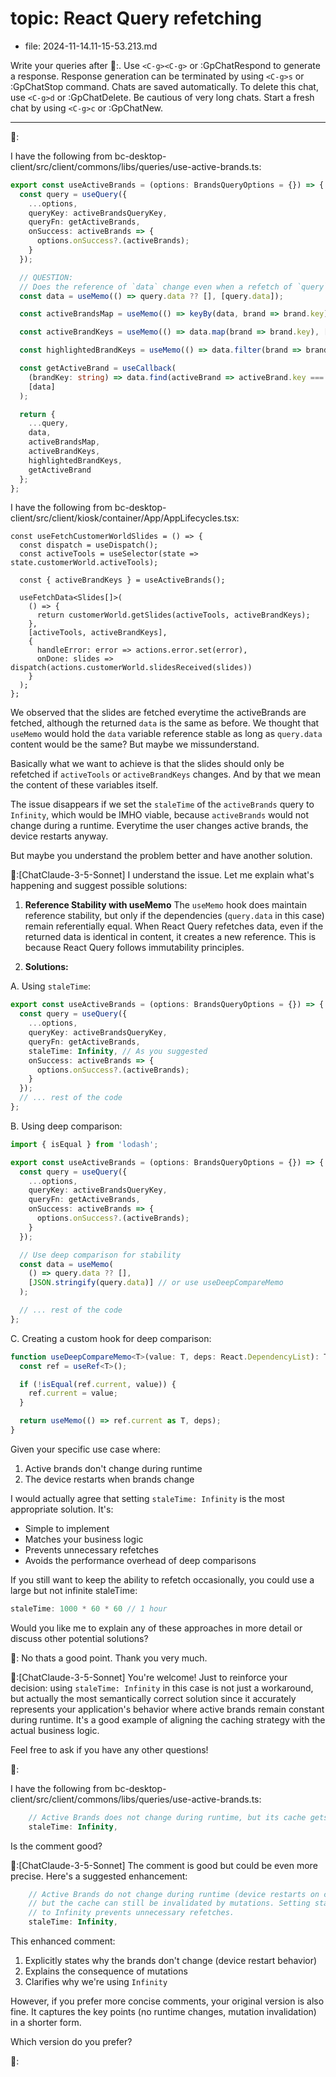 # topic: React Query refetching

- file: 2024-11-14.11-15-53.213.md

Write your queries after 💬:. Use `<C-g><C-g>` or :GpChatRespond to generate a response.
Response generation can be terminated by using `<C-g>s` or :GpChatStop command.
Chats are saved automatically. To delete this chat, use `<C-g>d` or :GpChatDelete.
Be cautious of very long chats. Start a fresh chat by using `<C-g>c` or :GpChatNew.

---

💬:

I have the following from bc-desktop-client/src/client/commons/libs/queries/use-active-brands.ts:

```typescript
export const useActiveBrands = (options: BrandsQueryOptions = {}) => {
  const query = useQuery({
    ...options,
    queryKey: activeBrandsQueryKey,
    queryFn: getActiveBrands,
    onSuccess: activeBrands => {
      options.onSuccess?.(activeBrands);
    }
  });

  // QUESTION: 
  // Does the reference of `data` change even when a refetch of `query` happened but it results in the same data?
  const data = useMemo(() => query.data ?? [], [query.data]);

  const activeBrandsMap = useMemo(() => keyBy(data, brand => brand.key), [data]);

  const activeBrandKeys = useMemo(() => data.map(brand => brand.key), [data]);

  const highlightedBrandKeys = useMemo(() => data.filter(brand => brand.highlighted).map(brand => brand.key), [data]);

  const getActiveBrand = useCallback(
    (brandKey: string) => data.find(activeBrand => activeBrand.key === brandKey),
    [data]
  );

  return {
    ...query,
    data,
    activeBrandsMap,
    activeBrandKeys,
    highlightedBrandKeys,
    getActiveBrand
  };
};
```

I have the following from bc-desktop-client/src/client/kiosk/container/App/AppLifecycles.tsx:

```typescriptreact
const useFetchCustomerWorldSlides = () => {
  const dispatch = useDispatch();
  const activeTools = useSelector(state => state.customerWorld.activeTools);

  const { activeBrandKeys } = useActiveBrands();

  useFetchData<Slides[]>(
    () => {
      return customerWorld.getSlides(activeTools, activeBrandKeys);
    },
    [activeTools, activeBrandKeys],
    {
      handleError: error => actions.error.set(error),
      onDone: slides => dispatch(actions.customerWorld.slidesReceived(slides))
    }
  );
};
```


We observed that the slides are fetched everytime the activeBrands are fetched, although the returned `data` is the same as before. We thought that `useMemo` would hold the `data` variable reference stable as long as `query.data` content would be the same?
But maybe we missunderstand.

Basically what we want to achieve is that the slides should only be refetched if `activeTools` or `activeBrandKeys` changes. And by that we mean the content of these variables itself.

The issue disappears if we set the `staleTime` of the `activeBrands` query to `Infinity`, which would be IMHO viable, because `activeBrands` would not change during a runtime. Everytime the user changes active brands, the device restarts anyway.

But maybe you understand the problem better and have another solution.

🤖:[ChatClaude-3-5-Sonnet]
I understand the issue. Let me explain what's happening and suggest possible solutions:

1. **Reference Stability with useMemo**
The `useMemo` hook does maintain reference stability, but only if the dependencies (`query.data` in this case) remain referentially equal. When React Query refetches data, even if the returned data is identical in content, it creates a new reference. This is because React Query follows immutability principles.

2. **Solutions:**

A. Using `staleTime`:
```typescript
export const useActiveBrands = (options: BrandsQueryOptions = {}) => {
  const query = useQuery({
    ...options,
    queryKey: activeBrandsQueryKey,
    queryFn: getActiveBrands,
    staleTime: Infinity, // As you suggested
    onSuccess: activeBrands => {
      options.onSuccess?.(activeBrands);
    }
  });
  // ... rest of the code
};
```

B. Using deep comparison:
```typescript
import { isEqual } from 'lodash';

export const useActiveBrands = (options: BrandsQueryOptions = {}) => {
  const query = useQuery({
    ...options,
    queryKey: activeBrandsQueryKey,
    queryFn: getActiveBrands,
    onSuccess: activeBrands => {
      options.onSuccess?.(activeBrands);
    }
  });

  // Use deep comparison for stability
  const data = useMemo(
    () => query.data ?? [], 
    [JSON.stringify(query.data)] // or use useDeepCompareMemo
  );

  // ... rest of the code
};
```

C. Creating a custom hook for deep comparison:
```typescript
function useDeepCompareMemo<T>(value: T, deps: React.DependencyList): T {
  const ref = useRef<T>();

  if (!isEqual(ref.current, value)) {
    ref.current = value;
  }

  return useMemo(() => ref.current as T, deps);
}
```

Given your specific use case where:
1. Active brands don't change during runtime
2. The device restarts when brands change

I would actually agree that setting `staleTime: Infinity` is the most appropriate solution. It's:
- Simple to implement
- Matches your business logic
- Prevents unnecessary refetches
- Avoids the performance overhead of deep comparisons

If you still want to keep the ability to refetch occasionally, you could use a large but not infinite staleTime:
```typescript
staleTime: 1000 * 60 * 60 // 1 hour
```

Would you like me to explain any of these approaches in more detail or discuss other potential solutions?


💬:
No thats a good point. Thank you very much.

🤖:[ChatClaude-3-5-Sonnet]
You're welcome! Just to reinforce your decision: using `staleTime: Infinity` in this case is not just a workaround, but actually the most semantically correct solution since it accurately represents your application's behavior where active brands remain constant during runtime. It's a good example of aligning the caching strategy with the actual business logic.

Feel free to ask if you have any other questions!


💬:

I have the following from bc-desktop-client/src/client/commons/libs/queries/use-active-brands.ts:

```typescript
    // Active Brands does not change during runtime, but its cache gets invalidated by mutations.
    staleTime: Infinity,
```

Is the comment good?

🤖:[ChatClaude-3-5-Sonnet]
The comment is good but could be even more precise. Here's a suggested enhancement:

```typescript
    // Active Brands do not change during runtime (device restarts on changes),
    // but the cache can still be invalidated by mutations. Setting staleTime
    // to Infinity prevents unnecessary refetches.
    staleTime: Infinity,
```

This enhanced comment:
1. Explicitly states why the brands don't change (device restart behavior)
2. Explains the consequence of mutations
3. Clarifies why we're using `Infinity`

However, if you prefer more concise comments, your original version is also fine. It captures the key points (no runtime changes, mutation invalidation) in a shorter form.

Which version do you prefer?


💬:

